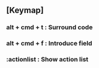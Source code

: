 ## [Keymap]

### alt + cmd + t : Surround code

### alt + cmd + f : Introduce field

### :actionlist : Show action list

